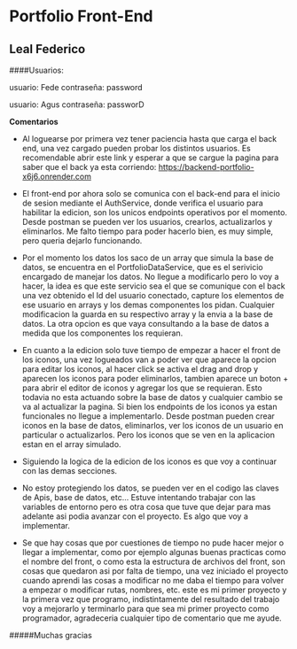 # Portfolio Front-End
## Leal Federico

####Usuarios:

usuario: Fede
contraseña: password

usuario: Agus
contraseña: passworD

**Comentarios**
- Al loguearse por primera vez tener paciencia hasta que carga el back end, una vez cargado pueden probar los distintos usuarios. Es recomendable abrir este link y esperar a que se cargue la pagina para saber que el back ya esta corriendo: https://backend-portfolio-x6j6.onrender.com

- El front-end por ahora solo se comunica con el back-end para el inicio de sesion mediante el AuthService, donde verifica el usuario para habilitar la edicion, son los unicos endpoints operativos por el momento. Desde postman se pueden ver los usuarios, crearlos, actualizarlos y eliminarlos. Me falto tiempo para poder hacerlo bien, es muy simple, pero queria dejarlo funcionando.

- Por el momento los datos los saco de un array que simula la base de datos, se encuentra en el PortfolioDataService, que es el serivicio encargado de manejar los datos. No llegue a modificarlo pero lo voy a hacer, la idea es que este servicio sea el que se comunique con el back una vez obtenido el Id del usuario conectado, capture los elementos de ese usuario en arrays y los demas componentes los pidan. Cualquier modificacion la guarda en su respectivo array y la envia a la base de datos. La otra opcion es que vaya consultando a la base de datos a medida que los componentes los requieran.

- En cuanto a la edicion solo tuve tiempo de empezar a hacer el front de los iconos, una vez logueados van a poder ver que aparece la opcion para editar los iconos, al hacer click se activa el drag and drop y aparecen los iconos para poder eliminarlos, tambien aparece un boton + para abrir el editor de iconos y agregar los que se requieran. Esto todavia no esta actuando sobre la base de datos y cualquier cambio se va al actualizar la pagina. Si bien los endpoints de los iconos ya estan funcionales no llegue a implementarlo. Desde postman pueden crear iconos en la base de datos, eliminarlos, ver los iconos de un usuario en particular o actualizarlos. Pero los iconos que se ven en la aplicacion estan en el array simulado.

- Siguiendo la logica de la edicion de los iconos es que voy a continuar con las demas secciones.

- No estoy protegiendo los datos, se pueden ver en el codigo las claves de Apis, base de datos, etc... Estuve intentando trabajar con las variables de entorno pero es otra cosa que tuve que dejar para mas adelante asi podia avanzar con el proyecto. Es algo que voy a implementar.

- Se que hay cosas que por cuestiones de tiempo no pude hacer mejor o llegar a implementar, como por ejemplo algunas buenas practicas como el nombre del front, o como esta la estructura de archivos del front, son cosas que quedaron asi por falta de tiempo, una vez iniciado el proyecto cuando aprendi las cosas a modificar no me daba el tiempo para volver a empezar o modificar rutas, nombres, etc.  este es mi primer proyecto y la primera vez que programo, indistintamente del resultado del trabajo voy a mejorarlo y terminarlo para que sea mi primer proyecto como programador, agradeceria cualquier tipo de comentario que me ayude.

 #####Muchas gracias
